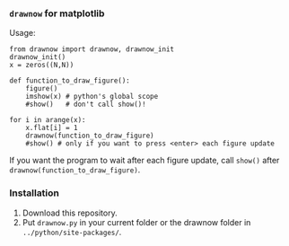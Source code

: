 
### `drawnow` for matplotlib

Usage:
    
    from drawnow import drawnow, drawnow_init
    drawnow_init()
    x = zeros((N,N))

    def function_to_draw_figure():
        figure()
        imshow(x) # python's global scope
        #show()   # don't call show()!

    for i in arange(x):
        x.flat[i] = 1
        drawnow(function_to_draw_figure)
        #show() # only if you want to press <enter> each figure update

If you want the program to wait after each figure update, call `show()` after
`drawnow(function_to_draw_figure)`.

### Installation
1. Download this repository.
2. Put `drawnow.py` in your current folder or the drawnow folder in
   `../python/site-packages/`.

